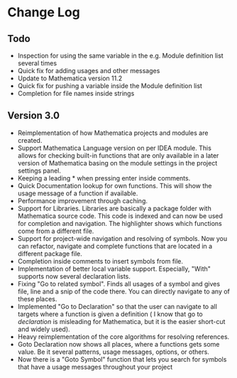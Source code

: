 # Change Log

## Todo

- Inspection for using the same variable in the e.g. Module definition list several times
- Quick fix for adding usages and other messages
- Update to Mathematica version 11.2
- Quick fix for pushing a variable inside the Module definition list
- Completion for file names inside strings

## Version 3.0

- Reimplementation of how Mathematica projects and modules are created.
- Support Mathematica Language version on per IDEA module. This allows for checking built-in functions that are only available
in a later version of Mathematica basing on the module settings in the project settings panel.
- Keeping a leading * when pressing enter inside comments.
- Quick Documentation lookup for own functions. This will show the usage message of a function if available.
- Performance improvement through caching.
- Support for Libraries. Libraries are basically a package folder with Mathematica source code. This code is indexed and
can now be used for completion and navigation. The highlighter shows which functions come from a different file.
- Support for project-wide navigation and resolving of symbols. Now you can refactor, navigate and complete functions
that are located in a different package file.
- Completion inside comments to insert symbols from file.
- Implementation of better local variable support. Especially, "With" supports now several declaration lists.
- Fixing "Go to related symbol". Finds all usages of a symbol and gives file, line and a snip of the code there. You can
directly navigate to any of these places.
- Implemented "Go to Declaration" so that the user can navigate to all targets where a function is given a definition (
I know that go to _declaration_ is misleading for Mathematica, but it is the easier short-cut and widely used).
- Heavy reimplementation of the core algorithms for resolving references.
- Goto Declaration now shows all places, where a functions gets some value. Be it several patterns, usage messages, options, or others.
- Now there is a "Goto Symbol" function that lets you search for symbols that have a usage messages throughout your project